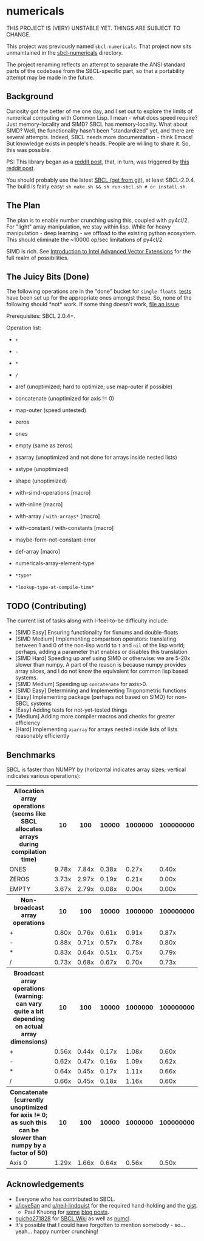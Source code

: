 # numericals

THIS PROJECT IS (VERY) UNSTABLE YET. THINGS ARE SUBJECT TO CHANGE.

This project was previously named `sbcl-numericals`. That project now sits unmaintained in the [sbcl-numericals](./sbcl-numericals) directory.

The project renaming reflects an attempt to separate the ANSI standard parts of the codebase
from the SBCL-specific part, so that a portability attempt may be made in the future.

## Background

Curiosity got the better of me one day, and I set out to explore the limits of numerical computing with Common Lisp. I mean - what does speed require? Just memory-locality and SIMD?
SBCL has memory-locality. What about SIMD? Well, the functionality hasn't been "standardized" yet, and there are several attempts. Indeed, 
SBCL needs more documentation - think Emacs! But knowledge exists in people's heads. People are willing to share it. So, this was possible. 

PS: This library began as a [reddit post](https://www.reddit.com/r/lisp/comments/fkfgjn/sbcl_with_simd_how_to_optimize_sseavx2_to_pointer/), that, in turn, was triggered by [this reddit post](https://www.reddit.com/r/lisp/comments/fjmm6y/deep_learning_with_gpus/).

You should probably use the latest [SBCL (get from git)](https://github.com/sbcl/sbcl), at least SBCL-2.0.4. The build is fairly easy: `sh make.sh && sh run-sbcl.sh # or install.sh`.

## The Plan

The plan is to enable number crunching using this, coupled with py4cl/2. For "light" array
manipulation, we stay within lisp. While for heavy manipulation - deep learning - we offload
to the existing python ecosystem. This should eliminate the ~10000 op/sec limitations of py4cl/2.

SIMD is rich. See [Introduction
to Intel Advanced Vector Extensions](https://software.intel.com/en-us/articles/introduction-to-intel-advanced-vector-extensions) for the full realm of possibilities.

## The Juicy Bits (Done)

The following operations are in the "done" bucket for `single-float`s. [tests](./tests/) have been set up for the appropriate ones amongst these.
So, none of the following should \*not\* work. If some thing doesn't work, [file an issue](https://github.com/digikar99/numericals/issues).

Prerequisites: SBCL 2.0.4+.

Operation list:

- `+`
- `-`
- `*`
- `/`
- aref (unoptimized; hard to optimize; use map-outer if possible)
- concatenate (unoptimized for axis != 0)
- map-outer (speed untested)
- zeros 
- ones
- empty (same as zeros)
- asarray (unoptimized and not done for arrays inside nested lists)
- astype (unoptimized)
- shape (unoptimized)

- with-simd-operations [macro]
- with-inline [macro]
- with-array / `with-arrays*` [macro]
- with-constant / with-constants [macro]
- maybe-form-not-constant-error
- def-array [macro]
- numericals-array-element-type
- `*type*`
- `*lookup-type-at-compile-time*`

## TODO (Contributing)

The current list of tasks along with I-feel-to-be difficulty include:

- [SIMD Easy] Ensuring functionality for fixnums and double-floats 
- [SIMD Medium] Implementing comparison operators: translating between 1 and 0 of the non-lisp world
to `t` and `nil` of the lisp world; perhaps, adding a parameter that enables or disables
this translation
- [SIMD Hard] Speeding up aref using SIMD or otherwise: we are 5-20x slower than numpy. A part of
the reason is because numpy provides array slices, and I do not know the equivalent for common
lisp based systems.
- [SIMD Medium] Speeding up `concatenate` for axis>0.
- [SIMD Easy] Determining and Implementing Trigonometric functions 
- [Easy] Implementing package (perhaps not based on SIMD) for non-SBCL systems
- [Easy] Adding tests for not-yet-tested things
- [Medium] Adding more compiler macros and checks for greater efficiency
- [Hard] Implementing `asarray` for arrays nested inside lists of lists reasonably efficiently

## Benchmarks



<div id='benchmark'>
  <p>SBCL is faster than NUMPY by (horizontal indicates array sizes; vertical indicates various operations): 
  </p>
  <table>
<tr>
  <th>Allocation array operations (seems like SBCL allocates arrays
during compilation time)
  </th>
<th>10
</th>
<th>100
</th>
<th>10000
</th>
<th>1000000
</th>
<th>100000000
</th>
</tr>
<tr>
  <td>ONES
  </td>
<td>9.78x
</td>
<td>7.84x
</td>
<td>0.38x
</td>
<td>0.27x
</td>
<td>0.40x
</td>
</tr>
<tr>
  <td>ZEROS
  </td>
<td>3.73x
</td>
<td>2.97x
</td>
<td>0.19x
</td>
<td>0.21x
</td>
<td>0.00x
</td>
</tr>
<tr>
  <td>EMPTY
  </td>
<td>3.67x
</td>
<td>2.79x
</td>
<td>0.08x
</td>
<td>0.00x
</td>
<td>0.00x
</td>
</tr>
<tr>
  <th>Non-broadcast array operations
  </th>
<th>10
</th>
<th>100
</th>
<th>10000
</th>
<th>1000000
</th>
<th>100000000
</th>
</tr>
<tr>
  <td>+
  </td>
<td>0.80x
</td>
<td>0.76x
</td>
<td>0.61x
</td>
<td>0.91x
</td>
<td>0.87x
</td>
</tr>
<tr>
  <td>-
  </td>
<td>0.88x
</td>
<td>0.71x
</td>
<td>0.57x
</td>
<td>0.78x
</td>
<td>0.80x
</td>
</tr>
<tr>
  <td>*
  </td>
<td>0.83x
</td>
<td>0.64x
</td>
<td>0.51x
</td>
<td>0.75x
</td>
<td>0.79x
</td>
</tr>
<tr>
  <td>/
  </td>
<td>0.73x
</td>
<td>0.68x
</td>
<td>0.67x
</td>
<td>0.70x
</td>
<td>0.73x
</td>
</tr>
<tr>
  <th>Broadcast array operations (warning: can vary quite a bit depending
on actual array dimensions)
  </th>
<th>10
</th>
<th>100
</th>
<th>10000
</th>
<th>1000000
</th>
<th>100000000
</th>
</tr>
<tr>
  <td>+
  </td>
<td>0.56x
</td>
<td>0.44x
</td>
<td>0.17x
</td>
<td>1.08x
</td>
<td>0.60x
</td>
</tr>
<tr>
  <td>-
  </td>
<td>0.62x
</td>
<td>0.47x
</td>
<td>0.16x
</td>
<td>1.09x
</td>
<td>0.62x
</td>
</tr>
<tr>
  <td>*
  </td>
<td>0.64x
</td>
<td>0.45x
</td>
<td>0.17x
</td>
<td>1.11x
</td>
<td>0.66x
</td>
</tr>
<tr>
  <td>/
  </td>
<td>0.66x
</td>
<td>0.45x
</td>
<td>0.18x
</td>
<td>1.16x
</td>
<td>0.60x
</td>
</tr>
<tr>
  <th>Concatenate (currently unoptimized for axis != 0; 
as such this can be slower than numpy by a factor of 50)
  </th>
<th>10
</th>
<th>100
</th>
<th>10000
</th>
<th>1000000
</th>
<th>100000000
</th>
</tr>
<tr>
  <td>Axis 0
  </td>
<td>1.29x
</td>
<td>1.66x
</td>
<td>0.64x
</td>
<td>0.56x
</td>
<td>0.50x
</td>
</tr>
  </table>
</div>

<!-- The above div would be filled by :numericals/tests when *write-to-readme* is T. -->

## Acknowledgements

- Everyone who has contributed to SBCL.
- [u/love5an](https://www.reddit.com/user/love5an/) and [u/neil-lindquist](https://www.reddit.com/user/neil-lindquist/) for the required hand-holding and the [gist](https://gist.github.com/Lovesan/660866b96a2632b900359333a251cc1c).
  - Paul Khuong for [some](https://pvk.ca/Blog/2013/06/05/fresh-in-sbcl-1-dot-1-8-sse-intrinsics/) [blog posts](https://pvk.ca/Blog/2014/08/16/how-to-define-new-intrinsics-in-sbcl/).
- [guicho271828](https://github.com/guicho271828) for [SBCL Wiki](https://github.com/guicho271828/sbcl-wiki/wiki) as well as [numcl](https://github.com/numcl/numcl).
- It's possible that I could have forgotten to mention somebody - so... yeah... happy number crunching!

